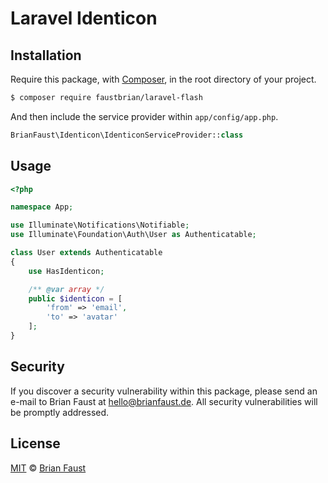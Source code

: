 # Laravel Identicon

## Installation

Require this package, with [Composer](https://getcomposer.org/), in the root directory of your project.

``` bash
$ composer require faustbrian/laravel-flash
```

And then include the service provider within `app/config/app.php`.

``` php
BrianFaust\Identicon\IdenticonServiceProvider::class
```

## Usage

``` php
<?php

namespace App;

use Illuminate\Notifications\Notifiable;
use Illuminate\Foundation\Auth\User as Authenticatable;

class User extends Authenticatable
{
    use HasIdenticon;

    /** @var array */
    public $identicon = [
        'from' => 'email',
        'to' => 'avatar'
    ];
}
```

## Security

If you discover a security vulnerability within this package, please send an e-mail to Brian Faust at hello@brianfaust.de. All security vulnerabilities will be promptly addressed.

## License

[MIT](LICENSE) © [Brian Faust](https://brianfaust.de)
